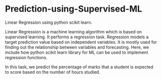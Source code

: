 # Prediction-using-Supervised-ML

Linear Regression using python scikit learn.

Linear Regression is a machine learning algorithm which is based on supervised learning. It performs a regression task. Regression models a target prediction value based on independent variables. It is mostly used for finding out the relationship between variables and forecasting.
Here, we include how python scikit learn library for ML can be used to implement regression functions.

In this task, we predict the percentage of marks that a student is expected to score based on the number of hours studied.
